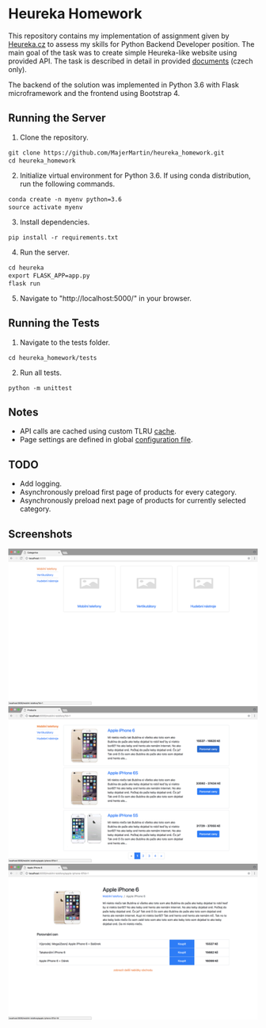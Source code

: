 # Heureka Homework

This repository contains my implementation of assignment given by [Heureka.cz](https://www.heureka.cz) to assess my skills for Python Backend Developer position. The main goal of the task was to create simple Heureka-like website using provided API. The task is described in detail in provided [documents](/doc) (czech only).

The backend of the solution was implemented in Python 3.6 with Flask microframework and the frontend using Bootstrap 4.

## Running the Server
1. Clone the repository.
```
git clone https://github.com/MajerMartin/heureka_homework.git
cd heureka_homework
```
2. Initialize virtual environment for Python 3.6. If using conda distribution, run the following commands.
```
conda create -n myenv python=3.6
source activate myenv
```
3. Install dependencies.
```
pip install -r requirements.txt
```
4. Run the server.
```
cd heureka
export FLASK_APP=app.py
flask run
```
5. Navigate to "http://localhost:5000/" in your browser.

## Running the Tests
1. Navigate to the tests folder.
```
cd heureka_homework/tests
```
2. Run all tests.
```
python -m unittest
```

## Notes
* API calls are cached using custom TLRU [cache](/heureka/Cache.py).
* Page settings are defined in global [configuration file](/heureka/config.py).

## TODO
* Add logging.
* Asynchronously preload first page of products for every category.
* Asynchronously preload next page of products for currently selected category.

## Screenshots
![Homepage](img/homepage.png?raw=true)
![Products](img/products.png?raw=true)
![Offers](img/offers.png?raw=true)
